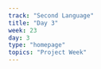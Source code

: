 ```yaml
---
track: "Second Language"
title: "Day 3"
week: 23
day: 3
type: "homepage"
topics: "Project Week"
---
```



